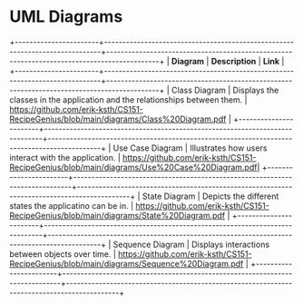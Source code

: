 # UML Diagrams 

+-----------------------+-----------------------------------------------------------------------------+--------------------------------------------------------------------------------------------+
|      **Diagram**      |                               **Description**                               |                                          **Link**                                          |
+-----------------------+-----------------------------------------------------------------------------+--------------------------------------------------------------------------------------------+
| Class Diagram         | Displays the classes in the application and the relationships between them. | https://github.com/erik-ksth/CS151-RecipeGenius/blob/main/diagrams/Class%20Diagram.pdf     |
+-----------------------+-----------------------------------------------------------------------------+--------------------------------------------------------------------------------------------+
| Use Case Diagram      | Illustrates how users interact with the application.                        | https://github.com/erik-ksth/CS151-RecipeGenius/blob/main/diagrams/Use%20Case%20Diagram.pdf|
+-----------------------+-----------------------------------------------------------------------------+--------------------------------------------------------------------------------------------+
| State Diagram         | Depicts the different states the applicatino can be in.                     | https://github.com/erik-ksth/CS151-RecipeGenius/blob/main/diagrams/State%20Diagram.pdf     |
+-----------------------+-----------------------------------------------------------------------------+--------------------------------------------------------------------------------------------+
| Sequence Diagram      | Displays interactions between objects over time.                            | https://github.com/erik-ksth/CS151-RecipeGenius/blob/main/diagrams/Sequence%20Diagram.pdf  |
+-----------------------+-----------------------------------------------------------------------------+--------------------------------------------------------------------------------------------+
